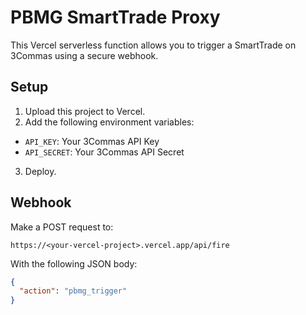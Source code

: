 # PBMG SmartTrade Proxy

This Vercel serverless function allows you to trigger a SmartTrade on 3Commas using a secure webhook.

## Setup

1. Upload this project to Vercel.
2. Add the following environment variables:

- `API_KEY`: Your 3Commas API Key
- `API_SECRET`: Your 3Commas API Secret

3. Deploy.

## Webhook

Make a POST request to:

```
https://<your-vercel-project>.vercel.app/api/fire
```

With the following JSON body:

```json
{
  "action": "pbmg_trigger"
}
```